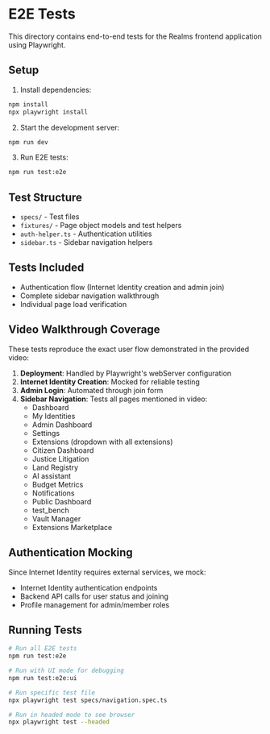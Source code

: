 # E2E Tests

This directory contains end-to-end tests for the Realms frontend application using Playwright.

## Setup

1. Install dependencies:
```bash
npm install
npx playwright install
```

2. Start the development server:
```bash
npm run dev
```

3. Run E2E tests:
```bash
npm run test:e2e
```

## Test Structure

- `specs/` - Test files
- `fixtures/` - Page object models and test helpers
- `auth-helper.ts` - Authentication utilities
- `sidebar.ts` - Sidebar navigation helpers

## Tests Included

- Authentication flow (Internet Identity creation and admin join)
- Complete sidebar navigation walkthrough
- Individual page load verification

## Video Walkthrough Coverage

These tests reproduce the exact user flow demonstrated in the provided video:

1. **Deployment**: Handled by Playwright's webServer configuration
2. **Internet Identity Creation**: Mocked for reliable testing
3. **Admin Login**: Automated through join form
4. **Sidebar Navigation**: Tests all pages mentioned in video:
   - Dashboard
   - My Identities
   - Admin Dashboard
   - Settings
   - Extensions (dropdown with all extensions)
   - Citizen Dashboard
   - Justice Litigation
   - Land Registry
   - AI assistant
   - Budget Metrics
   - Notifications
   - Public Dashboard
   - test_bench
   - Vault Manager
   - Extensions Marketplace

## Authentication Mocking

Since Internet Identity requires external services, we mock:
- Internet Identity authentication endpoints
- Backend API calls for user status and joining
- Profile management for admin/member roles

## Running Tests

```bash
# Run all E2E tests
npm run test:e2e

# Run with UI mode for debugging
npm run test:e2e:ui

# Run specific test file
npx playwright test specs/navigation.spec.ts

# Run in headed mode to see browser
npx playwright test --headed
```
